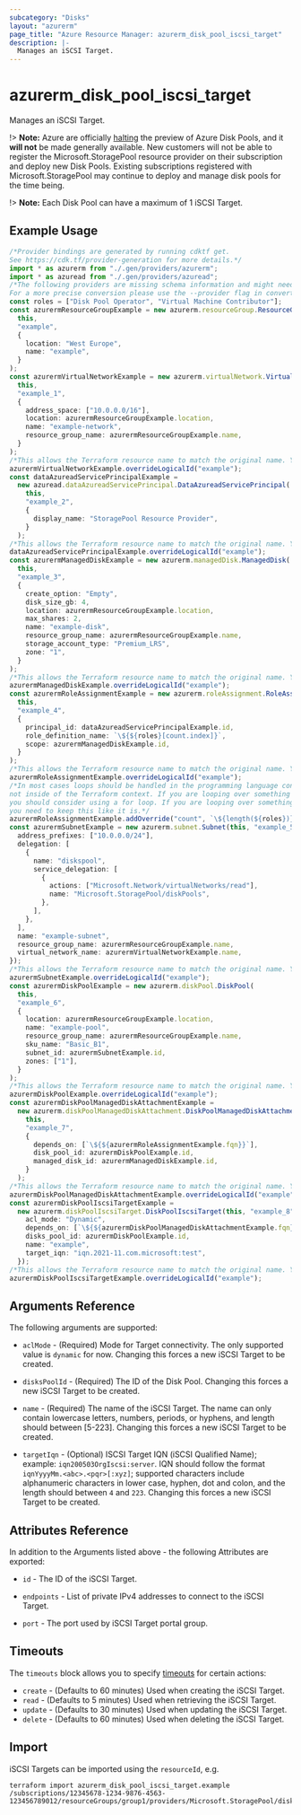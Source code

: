 ```yaml
---
subcategory: "Disks"
layout: "azurerm"
page_title: "Azure Resource Manager: azurerm_disk_pool_iscsi_target"
description: |-
  Manages an iSCSI Target.
---
```


# azurerm\_disk\_pool\_iscsi\_target

Manages an iSCSI Target.

!> **Note:** Azure are officially [halting](https://learn.microsoft.com/en-us/azure/azure-vmware/attach-disk-pools-to-azure-vmware-solution-hosts?tabs=azure-cli) the preview of Azure Disk Pools, and it **will not** be made generally available. New customers will not be able to register the Microsoft.StoragePool resource provider on their subscription and deploy new Disk Pools. Existing subscriptions registered with Microsoft.StoragePool may continue to deploy and manage disk pools for the time being.

!> **Note:** Each Disk Pool can have a maximum of 1 iSCSI Target.

## Example Usage

```typescript
/*Provider bindings are generated by running cdktf get.
See https://cdk.tf/provider-generation for more details.*/
import * as azurerm from "./.gen/providers/azurerm";
import * as azuread from "./.gen/providers/azuread";
/*The following providers are missing schema information and might need manual adjustments to synthesize correctly: azurerm, azuread.
For a more precise conversion please use the --provider flag in convert.*/
const roles = ["Disk Pool Operator", "Virtual Machine Contributor"];
const azurermResourceGroupExample = new azurerm.resourceGroup.ResourceGroup(
  this,
  "example",
  {
    location: "West Europe",
    name: "example",
  }
);
const azurermVirtualNetworkExample = new azurerm.virtualNetwork.VirtualNetwork(
  this,
  "example_1",
  {
    address_space: ["10.0.0.0/16"],
    location: azurermResourceGroupExample.location,
    name: "example-network",
    resource_group_name: azurermResourceGroupExample.name,
  }
);
/*This allows the Terraform resource name to match the original name. You can remove the call if you don't need them to match.*/
azurermVirtualNetworkExample.overrideLogicalId("example");
const dataAzureadServicePrincipalExample =
  new azuread.dataAzureadServicePrincipal.DataAzureadServicePrincipal(
    this,
    "example_2",
    {
      display_name: "StoragePool Resource Provider",
    }
  );
/*This allows the Terraform resource name to match the original name. You can remove the call if you don't need them to match.*/
dataAzureadServicePrincipalExample.overrideLogicalId("example");
const azurermManagedDiskExample = new azurerm.managedDisk.ManagedDisk(
  this,
  "example_3",
  {
    create_option: "Empty",
    disk_size_gb: 4,
    location: azurermResourceGroupExample.location,
    max_shares: 2,
    name: "example-disk",
    resource_group_name: azurermResourceGroupExample.name,
    storage_account_type: "Premium_LRS",
    zone: "1",
  }
);
/*This allows the Terraform resource name to match the original name. You can remove the call if you don't need them to match.*/
azurermManagedDiskExample.overrideLogicalId("example");
const azurermRoleAssignmentExample = new azurerm.roleAssignment.RoleAssignment(
  this,
  "example_4",
  {
    principal_id: dataAzureadServicePrincipalExample.id,
    role_definition_name: `\${${roles}[count.index]}`,
    scope: azurermManagedDiskExample.id,
  }
);
/*This allows the Terraform resource name to match the original name. You can remove the call if you don't need them to match.*/
azurermRoleAssignmentExample.overrideLogicalId("example");
/*In most cases loops should be handled in the programming language context and 
not inside of the Terraform context. If you are looping over something external, e.g. a variable or a file input
you should consider using a for loop. If you are looping over something only known to Terraform, e.g. a result of a data source
you need to keep this like it is.*/
azurermRoleAssignmentExample.addOverride("count", `\${length(${roles})}`);
const azurermSubnetExample = new azurerm.subnet.Subnet(this, "example_5", {
  address_prefixes: ["10.0.0.0/24"],
  delegation: [
    {
      name: "diskspool",
      service_delegation: [
        {
          actions: ["Microsoft.Network/virtualNetworks/read"],
          name: "Microsoft.StoragePool/diskPools",
        },
      ],
    },
  ],
  name: "example-subnet",
  resource_group_name: azurermResourceGroupExample.name,
  virtual_network_name: azurermVirtualNetworkExample.name,
});
/*This allows the Terraform resource name to match the original name. You can remove the call if you don't need them to match.*/
azurermSubnetExample.overrideLogicalId("example");
const azurermDiskPoolExample = new azurerm.diskPool.DiskPool(
  this,
  "example_6",
  {
    location: azurermResourceGroupExample.location,
    name: "example-pool",
    resource_group_name: azurermResourceGroupExample.name,
    sku_name: "Basic_B1",
    subnet_id: azurermSubnetExample.id,
    zones: ["1"],
  }
);
/*This allows the Terraform resource name to match the original name. You can remove the call if you don't need them to match.*/
azurermDiskPoolExample.overrideLogicalId("example");
const azurermDiskPoolManagedDiskAttachmentExample =
  new azurerm.diskPoolManagedDiskAttachment.DiskPoolManagedDiskAttachment(
    this,
    "example_7",
    {
      depends_on: [`\${${azurermRoleAssignmentExample.fqn}}`],
      disk_pool_id: azurermDiskPoolExample.id,
      managed_disk_id: azurermManagedDiskExample.id,
    }
  );
/*This allows the Terraform resource name to match the original name. You can remove the call if you don't need them to match.*/
azurermDiskPoolManagedDiskAttachmentExample.overrideLogicalId("example");
const azurermDiskPoolIscsiTargetExample =
  new azurerm.diskPoolIscsiTarget.DiskPoolIscsiTarget(this, "example_8", {
    acl_mode: "Dynamic",
    depends_on: [`\${${azurermDiskPoolManagedDiskAttachmentExample.fqn}}`],
    disks_pool_id: azurermDiskPoolExample.id,
    name: "example",
    target_iqn: "iqn.2021-11.com.microsoft:test",
  });
/*This allows the Terraform resource name to match the original name. You can remove the call if you don't need them to match.*/
azurermDiskPoolIscsiTargetExample.overrideLogicalId("example");

```

## Arguments Reference

The following arguments are supported:

*   `aclMode` - (Required) Mode for Target connectivity. The only supported value is `dynamic` for now. Changing this forces a new iSCSI Target to be created.

*   `disksPoolId` - (Required) The ID of the Disk Pool. Changing this forces a new iSCSI Target to be created.

*   `name` - (Required) The name of the iSCSI Target. The name can only contain lowercase letters, numbers, periods, or hyphens, and length should between \[5-223]. Changing this forces a new iSCSI Target to be created.

*   `targetIqn` - (Optional) ISCSI Target IQN (iSCSI Qualified Name); example: `iqn200503OrgIscsi:server`. IQN should follow the format `iqnYyyyMm.<abc>.<pqr>[:xyz]`; supported characters include alphanumeric characters in lower case, hyphen, dot and colon, and the length should between `4` and `223`. Changing this forces a new iSCSI Target to be created.

## Attributes Reference

In addition to the Arguments listed above - the following Attributes are exported:

*   `id` - The ID of the iSCSI Target.

*   `endpoints` - List of private IPv4 addresses to connect to the iSCSI Target.

*   `port` - The port used by iSCSI Target portal group.

## Timeouts

The `timeouts` block allows you to specify [timeouts](https://www.terraform.io/language/resources/syntax#operation-timeouts) for certain actions:

* `create` - (Defaults to 60 minutes) Used when creating the iSCSI Target.
* `read` - (Defaults to 5 minutes) Used when retrieving the iSCSI Target.
* `update` - (Defaults to 30 minutes) Used when updating the iSCSI Target.
* `delete` - (Defaults to 60 minutes) Used when deleting the iSCSI Target.

## Import

iSCSI Targets can be imported using the `resourceId`, e.g.

```shell
terraform import azurerm_disk_pool_iscsi_target.example /subscriptions/12345678-1234-9876-4563-123456789012/resourceGroups/group1/providers/Microsoft.StoragePool/diskPools/pool1/iscsiTargets/iscsiTarget1
```
